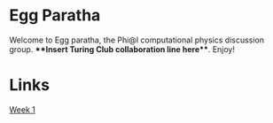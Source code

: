 # Egg Paratha

Welcome to Egg paratha, the Phi@I computational physics discussion group. **\*\*Insert Turing Club collaboration line here\*\***. Enjoy!

# Links

[Week 1](Week1.html)
